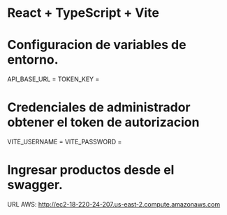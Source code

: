 # React + TypeScript + Vite

# Configuracion de variables de entorno.
API_BASE_URL = 
TOKEN_KEY = 

# Credenciales de administrador obtener el token de autorizacion
VITE_USERNAME = 
VITE_PASSWORD = 

# Ingresar productos desde el swagger.

URL AWS: http://ec2-18-220-24-207.us-east-2.compute.amazonaws.com
